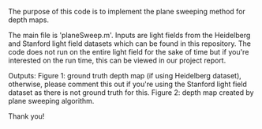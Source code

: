 The purpose of this code is to implement the plane sweeping method for depth maps. 

The main file is 'planeSweep.m'.
Inputs are light fields from the Heidelberg and Stanford light field datasets which can be found in this repository. 
The code does not run on the entire light field for the sake of time but if you're interested on the run time, this can be viewed in our project report. 

Outputs: 
Figure 1: ground truth depth map (if using Heidelberg dataset), otherwise, please comment this out if you're using the Stanford light field dataset as there is not ground truth for this. 
Figure 2: depth map created by plane sweeping algorithm. 


Thank you! 